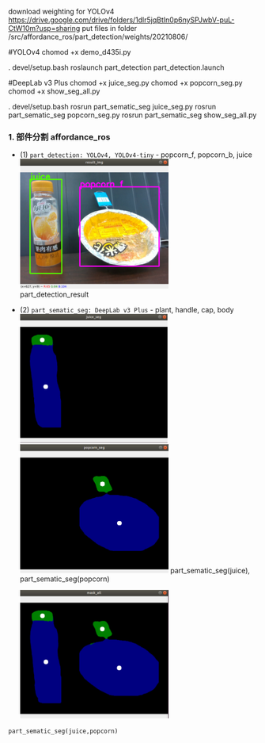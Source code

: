 download weighting for YOLOv4
https://drive.google.com/drive/folders/1dlr5jqBtIn0p6nySPJwbV-puL-CtW10m?usp=sharing
put files in folder
<workspace>/src/affordance_ros/part_detection/weights/20210806/


#YOLOv4
chomod +x demo_d435i.py

. devel/setup.bash
roslaunch part_detection part_detection.launch

#DeepLab v3 Plus
chomod +x juice_seg.py
chomod +x popcorn_seg.py
chomod +x show_seg_all.py

. devel/setup.bash
rosrun part_sematic_seg juice_seg.py
rosrun part_sematic_seg popcorn_seg.py
rosrun part_sematic_seg show_seg_all.py



### 1. 部件分割 affordance_ros
   + (1) `part_detection: YOLOv4, YOLOv4-tiny` 
    - popcorn_f, popcorn_b, juice  
    <img src="readme_img/part_detection.png" alt="drawing" width="300"/>  
    part_detection_result
  
   + (2) `part_sematic_seg: DeepLab v3 Plus` 
    - plant, handle, cap, body  
    <img src="readme_img/part_sematic_seg(juice).png" alt="drawing" width="298"/>
    <img src="readme_img/part_sematic_seg(popcorn).png" alt="drawing" width="300"/>
    part_sematic_seg(juice), part_sematic_seg(popcorn)  
      
     <img src="readme_img/part_sematic_seg(juice,popcorn).png" alt="drawing" width="300"/>  
    part_sematic_seg(juice,popcorn)